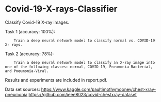 # Covid-19-X-rays-Classifier


Classify Covid-19 X-ray images. 

Task 1 (accuracy: 100%):

        Train a deep neural network model to classify normal vs. COVID-19 X- rays.
  
Task 2 (accuracy: 78%): 

        Train a deep neural network model to classify an X-ray image into one of the following classes: normal, COVID-19, Pneumonia-Bacterial, and Pneumonia-Viral.


Results and experiments are included in report.pdf. 

  
Data set sources:
  https://www.kaggle.com/paultimothymooney/chest-xray-pneumonia
  https://github.com/ieee8023/covid-chestxray-dataset
